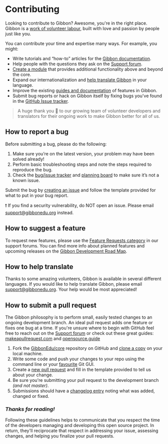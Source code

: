 # Contributing

Looking to contribute to Gibbon? Awesome, you're in the right place. Gibbon is a [work of volunteer labour](https://gibbonedu.org/about/), built with love and passion by people just like you.

You can contribute your time and expertise many ways. For example, you might:

* Write tutorials and “how-to” articles for the [Gibbon documentation](https://gibbonedu.org/support/).
* Help people with the questions they ask on the [Support forum](https://ask.gibbonedu.org).
* [Create a module](https://gibbonedu.org/support/developers/module-development/) that provides additional functionality above and beyond the core.
* Expand our internationalization and [help translate Gibbon](https://gibbonedu.org/support/administrators/multilingual-internationalisation-localisation/) in your language.
* Improve the existing [guides and documentation](https://gibbonedu.org/support/) of features in Gibbon.
* Submit bug reports or hack on Gibbon itself by fixing bugs you've found in the [GitHub Issue tracker](https://github.com/GibbonEdu/core/issues).

> A huge thank you :purple_heart: to our growing team of volunteer developers and translators
> for their ongoing work to make Gibbon better for all of us.


## How to report a bug

Before submitting a bug, please do the following:
1. Make sure you’re on the latest version, your problem may have been solved already!
2. Perform basic troubleshooting steps and note the steps required to reproduce the bug.
3. Check the [bug/issue tracker](https://github.com/GibbonEdu/core/issues) and [planning board](https://trello.com/b/aO7W3YsF/gibbon-v15) to make sure it’s not a known issue.

Submit the bug by [creating an issue](https://github.com/GibbonEdu/core/issues/new) and follow the template provided for what to put in your bug report.

:exclamation: If you find a security vulnerability, do NOT open an issue. Please email support@gibbonedu.org instead.


## How to suggest a feature

To request new features, please use the [Feature Requests category](https://ask.gibbonedu.org/categories/feature-requests) in our support forums. You can find more info about planned features and upcoming releases on the [Gibbon Development Road Map](https://gibbonedu.org/support/developers/gibbon-road-map/).


## How to help translate

Thanks to some amazing volunteers, Gibbon is available in several different languages. If you would like to help translate Gibbon, please email support@gibbonedu.org. Your help would be most appreciated!


## How to submit a pull request

The Gibbon philosophy is to perform small, easily tested changes to an ongoing development branch. An ideal pull request adds one feature or fixes one bug at a time. If you're unsure where to begin with GitHub feel free to reach out on the [Support forum](https://ask.gibbonedu.org) or check out these great guides: [makeapullrequest.com](http://makeapullrequest.com/) and [opensource.guide](https://opensource.guide/how-to-contribute/)

1. Fork the [GibbonEdu/core](https://github.com/GibbonEdu/core) repository on GitHub and [clone a copy](https://help.github.com/articles/cloning-a-repository/) on your local machine.
2. Write some code and push your changes to your repo using the command line or your [favourite](https://www.sourcetreeapp.com/) Git GUI.
3. Create a [new pull request](https://github.com/GibbonEdu/core/pulls) and fill in the template provided to tell us about your change.
4. Be sure you're submitting your pull request to the development branch _(and not master)_.
5. Submissions should have a [changelog entry](https://github.com/GibbonEdu/core/blob/master/CHANGELOG.txt) noting what was added, changed or fixed.


### _Thanks for reading!_

Following these guidelines helps to communicate that you respect the time of the developers managing and developing this open source project. In return, they'll reciprocate that respect in addressing your issue, assessing changes, and helping you finalize your pull requests.
